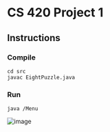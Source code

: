 # CS 420 Project 1

## Instructions
### Compile
```
cd src
javac EightPuzzle.java
```
### Run
`java /Menu`

![image](https://user-images.githubusercontent.com/1683528/36087100-497e6234-0f85-11e8-9a2f-5ae68da5638d.png)
